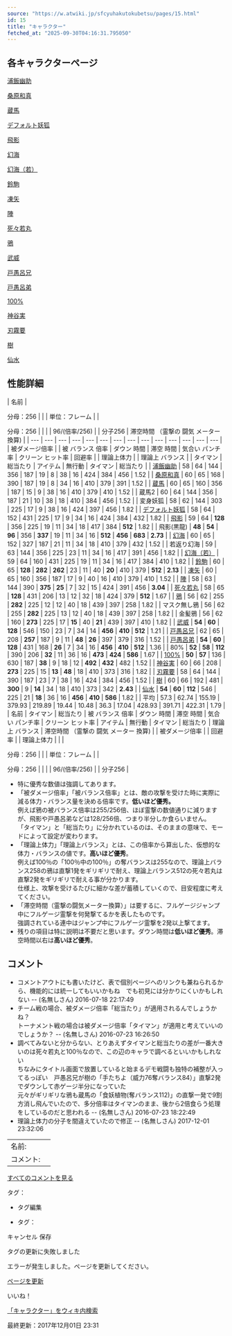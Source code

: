 ```yaml
---
source: "https://w.atwiki.jp/sfcyuhakutokubetsu/pages/15.html"
id: 15
title: "キャラクター"
fetched_at: "2025-09-30T04:16:31.795050"
---
```


## 各キャラクターページ

[浦飯幽助](https://w.atwiki.jp//w.atwiki.jp/sfcyuhakutokubetsu/pages/16.html "浦飯幽助 (2461d)")
  
[桑原和真](https://w.atwiki.jp//w.atwiki.jp/sfcyuhakutokubetsu/pages/17.html "桑原和真 (2640d)")
  
[蔵馬](https://w.atwiki.jp//w.atwiki.jp/sfcyuhakutokubetsu/pages/19.html "蔵馬 (133d)")
  
[デフォルト妖狐](https://w.atwiki.jp//w.atwiki.jp/sfcyuhakutokubetsu/pages/20.html "デフォルト妖狐 (2564d)")
  
[飛影](https://w.atwiki.jp//w.atwiki.jp/sfcyuhakutokubetsu/pages/18.html "飛影 (2002d)")
  
[幻海](https://w.atwiki.jp//w.atwiki.jp/sfcyuhakutokubetsu/pages/21.html "幻海 (2724d)")
  
[幻海（若）](https://w.atwiki.jp//w.atwiki.jp/sfcyuhakutokubetsu/pages/22.html "幻海（若） (3758d)")
  
[鈴駒](https://w.atwiki.jp//w.atwiki.jp/sfcyuhakutokubetsu/pages/23.html "鈴駒 (2541d)")
  
[凍矢](https://w.atwiki.jp//w.atwiki.jp/sfcyuhakutokubetsu/pages/24.html "凍矢 (2951d)")
  
[陣](https://w.atwiki.jp//w.atwiki.jp/sfcyuhakutokubetsu/pages/25.html "陣 (189d)")
  
[死々若丸](https://w.atwiki.jp//w.atwiki.jp/sfcyuhakutokubetsu/pages/26.html "死々若丸 (2783d)")
  
[鴉](https://w.atwiki.jp//w.atwiki.jp/sfcyuhakutokubetsu/pages/27.html "鴉 (518d)")
  
[武威](https://w.atwiki.jp//w.atwiki.jp/sfcyuhakutokubetsu/pages/28.html "武威 (1918d)")
  
[戸愚呂兄](https://w.atwiki.jp//w.atwiki.jp/sfcyuhakutokubetsu/pages/29.html "戸愚呂兄 (1077d)")
  
[戸愚呂弟](https://w.atwiki.jp//w.atwiki.jp/sfcyuhakutokubetsu/pages/30.html "戸愚呂弟 (132d)")
  
[100%](https://w.atwiki.jp//w.atwiki.jp/sfcyuhakutokubetsu/pages/31.html "100% (2575d)")
  
[神谷実](https://w.atwiki.jp//w.atwiki.jp/sfcyuhakutokubetsu/pages/32.html "神谷実 (2921d)")
  
[刃霧要](https://w.atwiki.jp//w.atwiki.jp/sfcyuhakutokubetsu/pages/33.html "刃霧要 (2096d)")
  
[樹](https://w.atwiki.jp//w.atwiki.jp/sfcyuhakutokubetsu/pages/34.html "樹 (1973d)")
  
[仙水](https://w.atwiki.jp//w.atwiki.jp/sfcyuhakutokubetsu/pages/35.html "仙水 (2293d)")

## 性能詳細

| 名前 |

 分母：256 | | |
 単位：フレーム | |

 分母：256 | | | |
 96/(倍率/256) | | 分子256 | 滞空時間 （霊撃の 闘気 メーター 換算) |
| --- | --- | --- | --- | --- | --- | --- | --- | --- | --- | --- | --- | --- | --- |
|
 被ダメージ倍率 | | 被 バランス 倍率 | ダウン 時間 | 滞空 時間 | 気合い パンチ率 | クリーン ヒット率 |
 回避率 | |
 理論上体力 | | 理論上 バランス |
| タイマン | 総当たり | アイテム | 無行動 | タイマン | 総当たり |
| [浦飯幽助](https://w.atwiki.jp//w.atwiki.jp/sfcyuhakutokubetsu/pages/16.html "浦飯幽助 (2461d)") | 58 | 64 | 144 | 356 | 187 | 19 | 8 | 38 | 16 | 424 | 384 | 456 | 1.52 |
| [桑原和真](https://w.atwiki.jp//w.atwiki.jp/sfcyuhakutokubetsu/pages/17.html "桑原和真 (2640d)") | 60 | 65 | 168 | 390 | 187 | 19 | 8 | 34 | 16 | 410 | 379 | 391 | 1.52 |
| [蔵馬](https://w.atwiki.jp//w.atwiki.jp/sfcyuhakutokubetsu/pages/19.html "蔵馬 (133d)") | 60 | 65 | 160 | 356 | 187 | 15 | 9 | 38 | 16 | 410 | 379 | 410 | 1.52 |
| 蔵馬2 | 60 | 64 | 144 | 356 | 187 | 21 | 10 | 38 | 18 | 410 | 384 | 456 | 1.52 |
| 変身妖狐 | 58 | 62 | 144 | 303 | 225 | 17 | 9 | 38 | 16 | 424 | 397 | 456 | 1.82 |
| [デフォルト妖狐](https://w.atwiki.jp//w.atwiki.jp/sfcyuhakutokubetsu/pages/20.html "デフォルト妖狐 (2564d)") | 58 | 64 | 152 | 431 | 225 | 17 | 9 | 34 | 16 | 424 | 384 | 432 | 1.82 |
| [飛影](https://w.atwiki.jp//w.atwiki.jp/sfcyuhakutokubetsu/pages/18.html "飛影 (2002d)") | 59 | 64 | **128** | 356 | 225 | 19 | 11 | 34 | 18 | 417 | 384 | **512** | 1.82 |
| 飛影(黒龍) | **48** | **54** | **96** | 356 | **337** | 19 | 11 | 34 | 16 | **512** | **456** | **683** | **2.73** |
| [幻海](https://w.atwiki.jp//w.atwiki.jp/sfcyuhakutokubetsu/pages/21.html "幻海 (2724d)") | 60 | 65 | 152 | 327 | 187 | 21 | 11 | 34 | 18 | 410 | 379 | 432 | 1.52 |
| 若返り幻海 | 59 | 63 | 144 | 356 | 225 | 23 | 11 | 34 | 16 | 417 | 391 | 456 | 1.82 |
| [幻海（若）](https://w.atwiki.jp//w.atwiki.jp/sfcyuhakutokubetsu/pages/22.html "幻海（若） (3758d)") | 59 | 64 | 160 | 431 | 225 | 19 | 11 | 34 | 16 | 417 | 384 | 410 | 1.82 |
| [鈴駒](https://w.atwiki.jp//w.atwiki.jp/sfcyuhakutokubetsu/pages/23.html "鈴駒 (2541d)") | 60 | 65 | **128** | **282** | **262** | 23 | 11 | 40 | **20** | 410 | 379 | **512** | **2.13** |
| [凍矢](https://w.atwiki.jp//w.atwiki.jp/sfcyuhakutokubetsu/pages/24.html "凍矢 (2951d)") | 60 | 65 | 160 | 356 | 187 | 17 | 9 | 40 | 16 | 410 | 379 | 410 | 1.52 |
| [陣](https://w.atwiki.jp//w.atwiki.jp/sfcyuhakutokubetsu/pages/25.html "陣 (189d)") | 58 | 63 | 144 | 390 | **375** | **25** | 7 | 32 | 15 | 424 | 391 | 456 | **3.04** |
| [死々若丸](https://w.atwiki.jp//w.atwiki.jp/sfcyuhakutokubetsu/pages/26.html "死々若丸 (2783d)") | 58 | 65 | **128** | 431 | 206 | 13 | 12 | 32 | 18 | 424 | 379 | **512** | 1.67 |
| [鴉](https://w.atwiki.jp//w.atwiki.jp/sfcyuhakutokubetsu/pages/27.html "鴉 (518d)") | 56 | 62 | 255 | **282** | 225 | 12 | 12 | 40 | 18 | 439 | 397 | 258 | 1.82 |
| マスク無し鴉 | 56 | 62 | 255 | **282** | 225 | 13 | 12 | 40 | 18 | 439 | 397 | 258 | 1.82 |
| 金髪鴉 | 56 | 62 | 160 | **273** | 225 | 17 | **15** | 40 | **21** | 439 | 397 | 410 | 1.82 |
| [武威](https://w.atwiki.jp//w.atwiki.jp/sfcyuhakutokubetsu/pages/28.html "武威 (1918d)") | **54** | **60** | **128** | 546 | 150 | 23 | 7 | 34 | 14 | **456** | **410** | **512** | 1.21 |
| [戸愚呂兄](https://w.atwiki.jp//w.atwiki.jp/sfcyuhakutokubetsu/pages/29.html "戸愚呂兄 (1077d)") | 62 | 65 | 208 | **257** | 187 | 9 | 11 | **48** | **26** | 397 | 379 | 316 | 1.52 |
| [戸愚呂弟](https://w.atwiki.jp//w.atwiki.jp/sfcyuhakutokubetsu/pages/30.html "戸愚呂弟 (132d)") | **54** | **60** | **128** | 431 | 168 | **26** | 7 | 34 | 16 | **456** | **410** | **512** | 1.36 |
| 80% | **52** | **58** | **112** | 390 | 206 | **32** | 11 | 36 | 16 | **473** | **424** | **586** | 1.67 |
| [100%](https://w.atwiki.jp//w.atwiki.jp/sfcyuhakutokubetsu/pages/31.html "100% (2575d)") | **50** | **57** | 136 | 630 | 187 | **38** | 9 | 18 | 12 | **492** | **432** | 482 | 1.52 |
| [神谷実](https://w.atwiki.jp//w.atwiki.jp/sfcyuhakutokubetsu/pages/32.html "神谷実 (2921d)") | 60 | 66 | 208 | **273** | 225 | 15 | **13** | **48** | 18 | 410 | 373 | 316 | 1.82 |
| [刃霧要](https://w.atwiki.jp//w.atwiki.jp/sfcyuhakutokubetsu/pages/33.html "刃霧要 (2096d)") | 58 | 64 | 144 | 390 | 187 | 23 | 7 | 38 | 16 | 424 | 384 | 456 | 1.52 |
| [樹](https://w.atwiki.jp//w.atwiki.jp/sfcyuhakutokubetsu/pages/34.html "樹 (1973d)") | 60 | 66 | 192 | 481 | **300** | 9 | **14** | 34 | 18 | 410 | 373 | 342 | **2.43** |
| [仙水](https://w.atwiki.jp//w.atwiki.jp/sfcyuhakutokubetsu/pages/35.html "仙水 (2293d)") | **54** | **60** | **112** | 546 | 225 | 21 | **18** | 36 | 16 | **456** | **410** | **586** | 1.82 |
| 平均 | 57.3 | 62.74 | 155.19 | 379.93 | 219.89 | 19.44 | 10.48 | 36.3 | 17.04 | 428.93 | 391.71 | 422.31 | 1.79 |
| 名前 | タイマン | 総当たり | 被 バランス 倍率 | ダウン 時間 | 滞空 時間 | 気合い パンチ率 | クリーン ヒット率 | アイテム | 無行動 | タイマン | 総当たり | 理論上 バランス | 滞空時間 （霊撃の 闘気 メーター 換算) |
|
 被ダメージ倍率 | |
 回避率 | |
 理論上体力 | |
|

 分母：256 | | |
 単位：フレーム | |

 分母：256 | | | |
 96/(倍率/256) | | 分子256 |

* 特に優秀な数値は強調してあります。
* 「被ダメージ倍率」「被バランス倍率」とは、敵の攻撃を受けた時に実際に減る体力・バランス量を決める倍率です。**低いほど優秀。**  
  例えば鴉の被バランス倍率は255/256倍、ほぼ霊撃の数値通りに減りますが、飛影や戸愚呂弟などは128/256倍、つまり半分しか食らいません。  
  「タイマン」と「総当たり」に分かれているのは、そのままの意味で、モードによって設定が変わります。
* 「理論上体力」「理論上バランス」とは、この倍率から算出した、仮想的な体力・バランスの値です。**高いほど優秀**。  
  例えば100％の「100％中の100％」の奪バランスは255なので、理論上バランス258の鴉は直撃1発をギリギリで耐え、理論上バランス512の死々若丸は直撃2発をギリギリで耐える事が分かります。  
  仕様上、攻撃を受けるたびに細かな差が蓄積していくので、目安程度に考えてください。
* 「滞空時間（霊撃の闘気メーター換算）」は要するに、フルゲージジャンプ中にフルゲージ霊撃を何発撃てるかを表したものです。  
  強調されている連中はジャンプ中にフルゲージ霊撃を2発以上撃てます。
* 残りの項目は特に説明は不要だと思います。ダウン時間は**低いほど優秀**。滞空時間以右は**高いほど優秀**。

## コメント

* コメントアウトにも書いたけど、表で個別ページへのリンクも兼ねられるから、機能的には統一してもいいかもね　でも初見には分かりにくいかもしれない -- (名無しさん) 2016-07-18 22:17:49
* チーム戦の場合、被ダメージ倍率「総当たり」が適用されるんでしょうかね？   
  トーナメント戦の場合は被ダメージ倍率「タイマン」が適用と考えていいのでしょうか？ -- (名無しさん) 2016-07-23 16:26:50
* 調べてみないと分からない、とりあえずタイマンと総当たりの差が一番大きいのは死々若丸と100％なので、この辺のキャラで調べるといいかもしれない   
  ちなみにタイトル画面で放置していると始まるデモ戦闘も独特の補整が入ってるっぽい　戸愚呂兄が樹の「手たちよ（威力76奪バランス84）」直撃2発でダウンして赤ゲージ半分になっていた   
  元々がギリギリな鴉も蔵馬の「食妖植物(奪バランス112)」の直撃一発で9割方消し飛んでいたので、多分倍率はタイマンのまま、後から2倍食らう処理をしているのだと思われる -- (名無しさん) 2016-07-23 18:22:49
* 理論上体力の分子を間違えていたので修正 -- (名無しさん) 2017-12-01 23:32:06

|  |  |
| --- | --- |
| 名前: |  |
| コメント: |  |

  
[すべてのコメントを見る](https://w.atwiki.jp//w.atwiki.jp/sfcyuhakutokubetsu/pages/46.html)   

タグ：

+ タグ編集

* タグ：

キャンセル
保存

タグの更新に失敗しました

エラーが発生しました。ページを更新してください。

[ページを更新](https://w.atwiki.jp/sfcyuhakutokubetsu/pages/15.html)

いいね！

[「キャラクター」をウィキ内検索](https://w.atwiki.jp//w.atwiki.jp/sfcyuhakutokubetsu/search?andor=and&keyword=%E3%82%AD%E3%83%A3%E3%83%A9%E3%82%AF%E3%82%BF%E3%83%BC)

最終更新：2017年12月01日 23:31